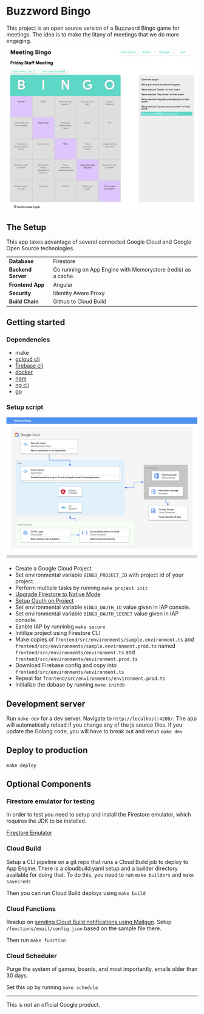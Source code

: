# Buzzword Bingo

This project is an open source version of a Buzzword Bingo game for meetings. 
The idea is to make the litany of meetings that we do more engaging. 
![Diagram of the sustem architecture](images/screenshot.png "System Diagram")

## The Setup

This app takes advantage of several connected Google Cloud and Google Open 
Source technologies. 

|    |            |
|----------|:-------------|
| **Database** |  Firestore |
| **Backend Server** | Go running on App Engine with Memorystore (redis) as a cache.    |
| **Frontend App** | Angular |
| **Security** | Identity Aware Proxy |
| **Build Chain** | Github to Cloud Build |
 

## Getting started

### Dependencies
* make
* [gcloud cli](https://cloud.google.com/sdk/gcloud)
* [firebase cli](https://firebase.google.com/docs/cli)
* [docker](https://docs.docker.com/get-docker/)
* [npm](https://www.npmjs.com/get-npm)
* [ng cli](https://cli.angular.io/)
* [go](https://golang.org/dl/)
 
### Setup script
![Diagram of the system architecture](images/diagram.png "System Diagram")

* Create a Google Cloud Project
* Set environmental variable `BINGO_PROJECT_ID` with project id of your project.
* Perform multiple tasks by running `make project init`
* [Upgrade Firestore to Native Mode](https://cloud.google.com/datastore/docs/upgrade-to-firestore)
* [Setup Oauth on Project](https://support.google.com/cloud/answer/6158849?hl=en) 
* Set environmental variable `BINGO_OAUTH_ID` value given in IAP console.
* Set environmental variable `BINGO_OAUTH_SECRET` value given in IAP console.  
* Eanble IAP by runninbg `make secure`
* Initilize project using Firestore CLI
* Make copies of `frontend/src/environments/sample.environment.ts` and `frontend/src/environments/sample.environment.prod.ts` named `frontend/src/environments/environment.ts` and `frontend/src/environments/environment.prod.ts`
* Download Firebase config and copy into  `frontend/src/environments/environment.ts`
* Repeat for `frontend/src/environments/environment.prod.ts`
* Initialize the dabase by running `make initdb` 


## Development server

Run `make dev` for a dev server. Navigate to `http://localhost:4200/`. The app will automatically reload if you change any of the js source files. If you update the Golang code, you will have to break out and rerun `make dev`


## Deploy to production

`make deploy`


## Optional Components
### Firestore emulator for testing
In order to test you need to setup and install the Firestore emulator, which 
requires the JDK to be installed. 

[Firestore Emulator](https://firebase.google.com/docs/rules/emulator-setup)

### Cloud Build
Setup a CLI pipeline on a git repo that runs a Cloud Build job to deploy to 
App Engine. There is a cloudbuild.yaml setup and a builder directory available 
for doing that.  To do this, you need to run
`make builders` and `make savecreds`

Then you can run Cloud Build deploys using `make build`

### Cloud Functions
Readup on [sending Cloud Build notifications using Mailgun](https://cloud.google.com/cloud-build/docs/configure-third-party-notifications#email_notifications). 
Setup `/functions/email/config.json` based on the sample file there. 

Then run `make function`

### Cloud Scheduler
Purge the system of games, boards, and most importantly, emails older than 30 days. 

Set this up by running `make schedule`

<hr>
This is not an official Google product. 